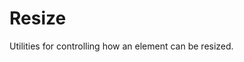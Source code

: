 # Resize

Utilities for controlling how an element can be resized.

<PlaygroundWithVariants
  variant=''
  :variants="['', 'y', 'x', 'none']"
  prefix='resize'
  fixed='p-2 dark:text-white opacity-85 overflow-hidden'
  appended='focus:outline-none border rounded-md m-0 w-30 h-30 bg-blue-300'
  nested=true
  html='&lt;textarea class=&quot;{class} focus:outline-none border rounded-md m-0 w-30 h-30 bg-blue-300&quot;&gt;&lt;/textarea&gt;'
/>